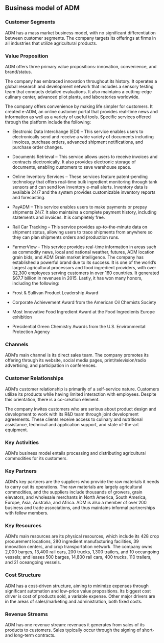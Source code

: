 Business model of ADM
---------------------

 ### Customer Segments

 ADM has a mass market business model, with no significant differentiation between customer segments. The company targets its offerings at firms in all industries that utilize agricultural products.

 ### Value Proposition

 ADM offers three primary value propositions: innovation, convenience, and brand/status.

 The company has embraced innovation throughout its history. It operates a global research and development network that includes a sensory testing team that conducts detailed evaluations. It also maintains a cutting-edge culinary center, advanced pilot plants, and laboratories worldwide.

 The company offers convenience by making life simpler for customers. It created e-ADM, an online customer portal that provides real-time news and information as well as a variety of useful tools. Specific services offered through the platform include the following:

  * Electronic Data Interchange (EDI) – This service enables users to electronically send and receive a wide variety of documents including invoices, purchase orders, advanced shipment notifications, and purchase order changes.
 * Documents Retrieval – This service allows users to receive invoices and contracts electronically. It also provides electronic storage of documents, enabling customers to save warehouse space.
 * Online Inventory Services – These services feature patent-pending technology that offers real-time bulk ingredient monitoring through tank sensors and can send low inventory e-mail alerts. Inventory data is available 24/7 and the system provides customizable inventory reports and forecasting.
 * PayADM – This service enables users to make payments or prepay shipments 24/7. It also maintains a complete payment history, including statements and invoices. It is completely free.
 * Rail Car Tracking – This service provides up-to-the-minute data on shipment status, allowing users to trace shipments from anywhere so they can plan shipments orders and production runs.
 * FarmerView – This service provides real-time information in areas such as commodity news, local and national weather, futures, ADM location grain bids, and ADM Grain market intelligence.
  The company has established a powerful brand due to its success. It is one of the world’s largest agricultural processors and food ingredient providers, with over 32,300 employees serving customers in over 160 countries. It generated $67.7 billion in revenues in 2015. Lastly, it has won many honors, including the following:

  * Frost & Sullivan Product Leadership Award
 * Corporate Achievement Award from the American Oil Chemists Society
 * Most Innovative Food Ingredient Award at the Food Ingredients Europe exhibition
 * Presidential Green Chemistry Awards from the U.S. Environmental Protection Agency
  ### Channels

 ADM’s main channel is its direct sales team. The company promotes its offering through its website, social media pages, print/television/radio advertising, and participation in conferences.

 ### Customer Relationships

 ADM’s customer relationship is primarily of a self-service nature. Customers utilize its products while having limited interaction with employees. Despite this orientation, there is a co-creation element.

 The company invites customers who are serious about product design and development to work with its R&D team through joint development agreements. These clients receive access to culinary and nutritional assistance, technical and application support, and state of-the-art equipment.

 ### Key Activities

 ADM’s business model entails processing and distributing agricultural commodities for its customers.

 ### Key Partners

 ADM’s key partners are the suppliers who provide the raw materials it needs to carry out its operations. The raw materials are largely agricultural commodities, and the suppliers include thousands of growers, grain elevators, and wholesale merchants in North America, South America, Europe, Asia, Australia, and Africa. ADM is also a member of over 200 business and trade associations, and thus maintains informal partnerships with fellow members.

 ### Key Resources

 ADM’s main resources are its physical resources, which include its 428 crop procurement locations, 280 ingredient manufacturing facilities, 39 innovation centers, and crop transportation network. The company owns 2,000 barges, 13,400 rail cars, 200 trucks, 1,300 trailers, and 10 oceangoing vessels; and leases 500 barges, 14,800 rail cars, 400 trucks, 110 trailers, and 21 oceangoing vessels.

 ### Cost Structure

 ADM has a cost-driven structure, aiming to minimize expenses through significant automation and low-price value propositions. Its biggest cost driver is cost of products sold, a variable expense. Other major drivers are in the areas of sales/marketing and administration, both fixed costs.

 ### Revenue Streams

 ADM has one revenue stream: revenues it generates from sales of its products to customers. Sales typically occur through the signing of short- and long-term contracts.